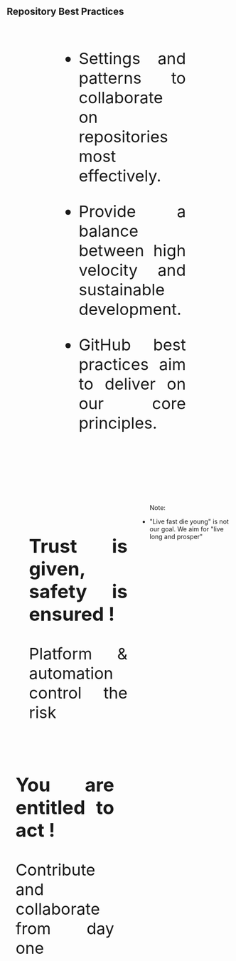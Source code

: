 ## Repository Best Practices
<br>

<div>
<div style="font-size: 36px; text-align: justify; width: 60%; margin: 0% 20% 0% 20%;">

- Settings and patterns to collaborate on repositories most effectively.

- Provide a balance between high velocity and sustainable development.

- GitHub best practices aim to deliver on our core principles.

<br><br>
</div>

<div style="text-align: justify; font-size: 36px; float: left; width: 44%; padding: 10px 50px 10px 50px;">

### Trust is given, safety is ensured !
Platform & automation control the risk
</div>

<div style="text-align: justify; font-size: 36px; float: left; width: 44%; margin-left: 10px; padding: 10px 50px 10px 10px;">

### You are entitled to act !
Contribute and collaborate from day one

</div>
</div>

Note: 
- "Live fast die young" is not our goal. We aim for "live long and prosper"
